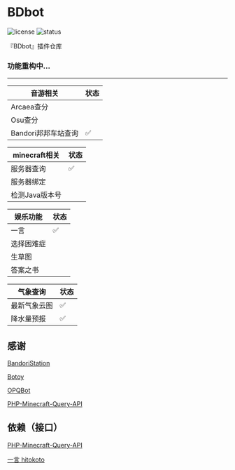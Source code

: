 # BDbot

![license](https://img.shields.io/github/license/BluesDawn576/BDbot_Plugins)
![status](https://img.shields.io/badge/status-24%-red)

『BDbot』插件仓库

### 功能重构中...
---
| 音游相关 | 状态 |
| ---- | ---- |
| Arcaea查分  |  |
| Osu查分  |  |
| Bandori邦邦车站查询 | ✅ |

| minecraft相关 | 状态 |
| ---- | ---- |
| 服务器查询  | ✅ |
| 服务器绑定 |  |
| 检测Java版本号 |  |

| 娱乐功能 | 状态 |
| ---- | ---- |
| 一言  | ✅ |
| 选择困难症 |  |
| 生草图 |  |
| 答案之书 |  |

| 气象查询 | 状态 |
| ---- | ---- |
| 最新气象云图  | ✅ |
| 降水量预报 | ✅ |

## 感谢

[BandoriStation](https://github.com/maborosh/BandoriStation)

[Botoy](https://github.com/xiyaowong/botoy)

[OPQBot](https://github.com/OPQBOT/OPQ)

[PHP-Minecraft-Query-API](https://github.com/MCNewsTools/PHP-Minecraft-Query-API)

## 依赖（接口）

[PHP-Minecraft-Query-API](https://github.com/BluesDawn576/PHP-Minecraft-Query-API)

[一言 hitokoto](https://hitokoto.cn/)